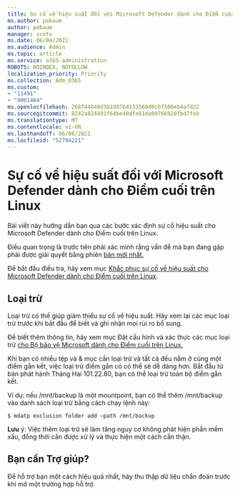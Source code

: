```yaml
---
title: Sự cố về hiệu suất đối với Microsoft Defender dành cho Điểm cuối trên Linux
ms.author: pebaum
author: pebaum
manager: scotv
ms.date: 06/04/2021
ms.audience: Admin
ms.topic: article
ms.service: o365-administration
ROBOTS: NOINDEX, NOFOLLOW
localization_priority: Priority
ms.collection: Adm_O365
ms.custom:
- "11491"
- "9001464"
ms.openlocfilehash: 268f44640d3b2d8764133560d0cbf500eb4afd22
ms.sourcegitcommit: 8242a824491f64be48dfe81da09766920fbd7feb
ms.translationtype: MT
ms.contentlocale: vi-VN
ms.lasthandoff: 06/06/2021
ms.locfileid: "52794221"
---
```

# <a name="performance-issues-for-microsoft-defender-for-endpoint-on-linux"></a>Sự cố về hiệu suất đối với Microsoft Defender dành cho Điểm cuối trên Linux

Bài viết này hướng dẫn bạn qua các bước xác định sự cố hiệu suất cho Microsoft Defender dành cho Điểm cuối trên Linux.

Điều quan trọng là trước tiên phải xác minh rằng vấn đề mà bạn đang gặp phải được giải quyết bằng phiên [bản mới nhất.](/microsoft-365/security/defender-endpoint/linux-whatsnew) 

Để bắt đầu điều tra, hãy xem mục [Khắc phục sự cố về hiệu suất cho Microsoft Defender dành cho Điểm cuối trên Linux](/microsoft-365/security/defender-endpoint/linux-support-perf).

## <a name="exclusions"></a>Loại trừ

Loại trừ có thể giúp giảm thiểu sự cố về hiệu suất. Hãy xem lại các mục loại trừ trước khi bắt đầu để biết và ghi nhận mọi rủi ro bổ sung.

Để biết thêm thông tin, hãy xem mục Đặt cấu hình và xác thực các mục loại trừ [cho Bộ bảo vệ Microsoft dành cho Điểm cuối trên Linux.](/microsoft-365/security/defender-endpoint/linux-exclusions)

Khi bạn có nhiều tệp và & mục cần loại trừ và tất cả đều nằm ở cùng một điểm gắn kết, việc loại trừ điểm gắn có có thể sẽ dễ dàng hơn. Bắt đầu từ bản phát hành Tháng Hai 101.22.80, bạn có thể loại trừ toàn bộ điểm gắn kết.

Ví dụ: nếu /mnt/backup là một mountpoint, bạn có thể thêm /mnt/backup vào danh sách loại trừ bằng cách chạy lệnh này:

`$ mdatp exclusion folder add –path /mnt/backup`

**Lưu** ý: Việc thêm loại trừ sẽ làm tăng nguy cơ không phát hiện phần mềm xấu, đồng thời cần được xử lý và thực hiện một cách cẩn thận.

## <a name="need-help"></a>Bạn cần Trợ giúp?

Để hỗ trợ bạn một cách hiệu quả nhất, hãy thu thập dữ liệu chẩn đoán trước khi mở một trường hợp hỗ trợ.
